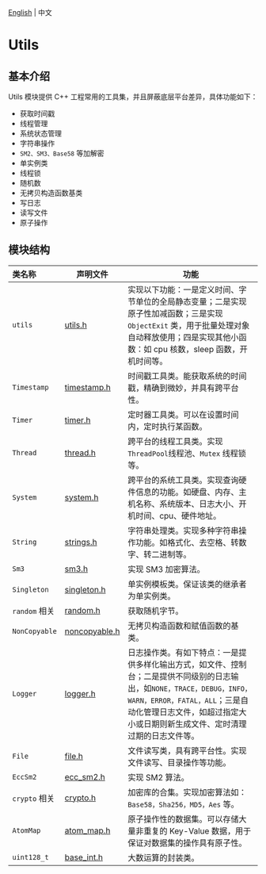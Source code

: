 [English](README.md) | 中文

# Utils

## 基本介绍
Utils 模块提供 C++ 工程常用的工具集，并且屏蔽底层平台差异，具体功能如下：
- 获取时间戳
- 线程管理
- 系统状态管理
- 字符串操作
- `SM2、SM3、Base58` 等加解密
- 单实例类
- 线程锁
- 随机数
- 无拷贝构造函数基类
- 写日志
- 读写文件
- 原子操作

## 模块结构
类名称 | 声明文件 | 功能
|:--- | --- | ---
| `utils` | [utils.h](./utils.h) | 实现以下功能：一是定义时间、字节单位的全局静态变量；二是实现原子性加减函数；三是实现 `ObjectExit` 类，用于批量处理对象自动释放使用；四是实现其他小函数：如 cpu 核数，sleep 函数，开机时间等。
| `Timestamp` | [timestamp.h](./timestamp.h) | 时间戳工具类。能获取系统的时间戳，精确到微妙，并具有跨平台性。
| `Timer` | [timer.h](./timer.h) | 定时器工具类。可以在设置时间内，定时执行某函数。
| `Thread` | [thread.h](./thread.h) | 跨平台的线程工具类。实现 `ThreadPool`线程池、`Mutex` 线程锁等。
| `System` | [system.h](./system.h) | 跨平台的系统工具类。实现查询硬件信息的功能。如硬盘、内存、主机名称、系统版本、日志大小、开机时间、cpu、硬件地址。
| `String` | [strings.h](./strings.h) | 字符串处理类。实现多种字符串操作功能。如格式化、去空格、转数字、转二进制等。
| `Sm3` | [sm3.h](./sm3.h) | 实现 SM3 加密算法。
| `Singleton` | [singleton.h](./singleton.h) | 单实例模板类。保证该类的继承者为单实例类。
| `random` 相关| [random.h](./random.h) | 获取随机字节。
| `NonCopyable` | [noncopyable.h](./noncopyable.h) | 无拷贝构造函数和赋值函数的基类。
| `Logger` | [logger.h](./logger.h) | 日志操作类。有如下特点：一是提供多样化输出方式，如文件、控制台；二是提供不同级别的日志输出，如`NONE，TRACE，DEBUG，INFO，WARN，ERROR，FATAL，ALL`；三是自动化管理日志文件，如超过指定大小或日期则新生成文件、定时清理过期的日志文件等。
| `File` | [file.h](./file.h) | 文件读写类，具有跨平台性。实现文件读写、目录操作等功能。
| `EccSm2` | [ecc_sm2.h](./ecc_sm2.h) | 实现 SM2 算法。
| `crypto` 相关 | [crypto.h](./crypto.h) | 加密库的合集。实现加密算法如：`Base58，Sha256，MD5，Aes` 等。
| `AtomMap` | [atom_map.h](./atom_map.h) | 原子操作性的数据集。可以存储大量非重复的 Key-Value 数据，用于保证对数据集的操作具有原子性。
| `uint128_t` | [base_int.h](./base_int.h) | 大数运算的封装类。

